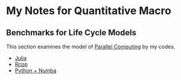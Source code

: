 # My Notes for Quantitative Macro

## Benchmarks for Life Cycle Models
This section examines the model of
[Parallel Computing](https://github.com/davidzarruk/Parallel_Computing/)
by my codes.

- [Julia](https://nicetak.github.io/notes-quant-macro/life_cycle.jl.html)
- [Rcpp](https://nicetak.github.io/notes-quant-macro/life_cycle_rcpp.html)
- [Python + Numba](https://nicetak.github.io/notes-quant-macro/life_cycle_numba.html)
